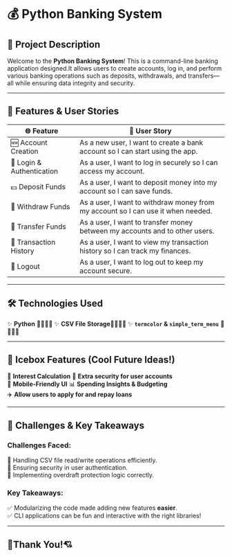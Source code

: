 # 💰 Python Banking System

## 🏦 Project Description
Welcome to the **Python Banking System**! This is a command-line banking application designed.It allows users to create accounts, log in, and perform various banking operations such as deposits, withdrawals, and transfers—all while ensuring data integrity and security.

---------------------------------------------------

## 📖 Features & User Stories
| 🌐 **Feature**           | 🙍 **User Story** |
|-------------------------|------------------|
| 🆕 Account Creation     | As a new user, I want to create a bank account so I can start using the app. |
| 🔑 Login & Authentication | As a user, I want to log in securely so I can access my account. |
| 💵 Deposit Funds        | As a user, I want to deposit money into my account so I can save funds. |
| 🏧 Withdraw Funds       | As a user, I want to withdraw money from my account so I can use it when needed. |
| 🔄 Transfer Funds       | As a user, I want to transfer money between my accounts and to other users. |
| 📜 Transaction History  | As a user, I want to view my transaction history so I can track my finances. |
| 🚪 Logout               | As a user, I want to log out to keep my account secure. |

-----------------------------------------

## 🛠️ Technologies Used
✨ **Python** 💖💖💖💖
✨ **CSV File Storage**📖📖📖📖
✨ **`termcolor` & `simple_term_menu`** 🎨🎨🎨🎨

-----------------------------------------

## 🧊 Icebox Features (Cool Future Ideas!)
🎯 **Interest Calculation** 
🔐 **Extra security for user accounts**  
📱 **Mobile-Friendly UI** 
📊 **Spending Insights & Budgeting**   
✈️ **Allow users to apply for and repay loans** 

-------------------------

## 🚀 Challenges & Key Takeaways
### **Challenges Faced:**
🛑 Handling CSV file read/write operations efficiently.  
🛑 Ensuring security in user authentication.  
🛑 Implementing overdraft protection logic correctly.  

### **Key Takeaways:**  
✅ Modularizing the code made adding new features **easier**.  
✅ CLI applications can be fun and interactive with the right libraries!  

-----------------------

## 🎉Thank You!💘